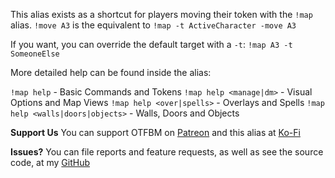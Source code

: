 This alias exists as a shortcut for players moving their token with the `!map` alias. `!move A3` is the equivalent to `!map -t ActiveCharacter -move A3`

If you want, you can override the default target with a `-t`: `!map A3 -t SomeoneElse`

More detailed help can be found inside the alias:

`!map help` - Basic Commands and Tokens
`!map help <manage|dm>` - Visual Options and Map Views
`!map help <over|spells>` - Overlays and Spells
`!map help <walls|doors|objects>` - Walls, Doors and Objects

**Support Us**
You can support OTFBM on [Patreon](https://www.patreon.com/otfbm) and this alias at [Ko-Fi](https://ko-fi.com/croebh)

**Issues?**
You can file reports and feature requests, as well as see the source code, at my [GitHub](https://github.com/Croebh/Avrae-Customizations)